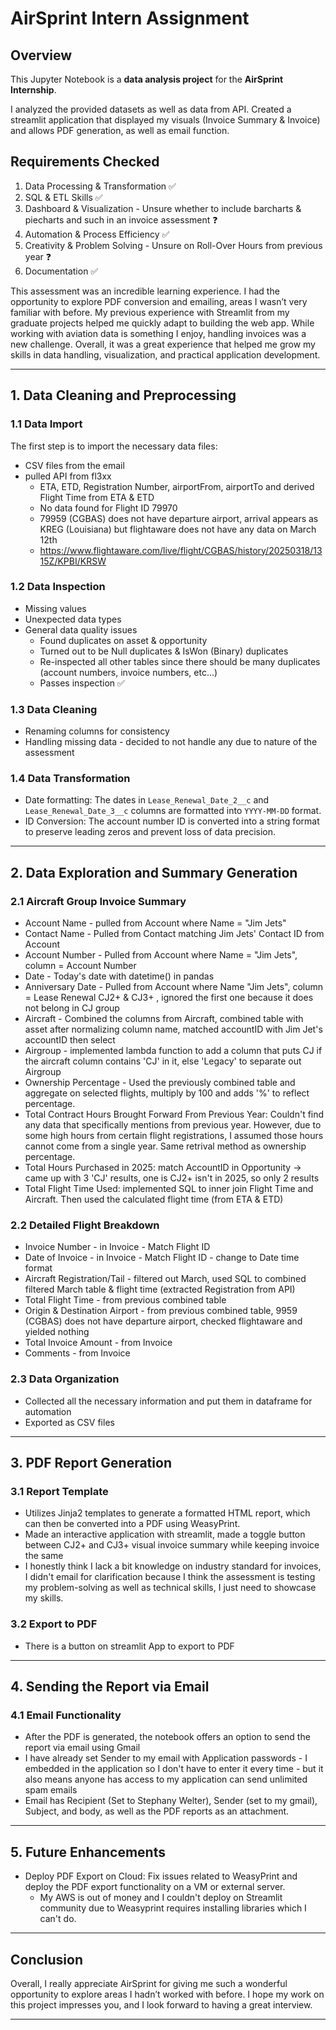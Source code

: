 # AirSprint Intern Assignment

## Overview

This Jupyter Notebook is a **data analysis project** for the **AirSprint Internship**.

I analyzed the provided datasets as well as data from API. Created a streamlit application that displayed my visuals (Invoice Summary & Invoice) and allows PDF generation, as well as email function.

## Requirements Checked
1. Data Processing & Transformation ✅ 
2. SQL & ETL Skills ✅ 
3. Dashboard & Visualization - Unsure whether to include barcharts & piecharts and such in an invoice assessment ❓
4. Automation & Process Efficiency ✅ 
5. Creativity & Problem Solving - Unsure on Roll-Over Hours from previous year ❓
6. Documentation ✅

This assessment was an incredible learning experience. I had the opportunity to explore PDF conversion and emailing, areas I wasn’t very familiar with before. My previous experience with Streamlit from my graduate projects helped me quickly adapt to building the web app. While working with aviation data is something I enjoy, handling invoices was a new challenge. Overall, it was a great experience that helped me grow my skills in data handling, visualization, and practical application development.

---

## 1. Data Cleaning and Preprocessing

### 1.1 Data Import
The first step is to import the necessary data files:
- CSV files from the email
- pulled API from fl3xx
    - ETA, ETD, Registration Number, airportFrom, airportTo and derived Flight Time from ETA & ETD  
    - No data found for Flight ID 79970
    - 79959 (CGBAS) does not have departure airport, arrival appears as KREG (Louisiana) but flightaware does not have any data on March 12th
    - https://www.flightaware.com/live/flight/CGBAS/history/20250318/1315Z/KPBI/KRSW

### 1.2 Data Inspection
- Missing values
- Unexpected data types
- General data quality issues
    - Found duplicates on asset & opportunity
    - Turned out to be Null duplicates & IsWon (Binary) duplicates
    - Re-inspected all other tables since there should be many duplicates (account numbers, invoice numbers, etc...)
    - Passes inspection ✅

### 1.3 Data Cleaning
- Renaming columns for consistency
- Handling missing data - decided to not handle any due to nature of the assessment

### 1.4 Data Transformation
- Date formatting: The dates in `Lease_Renewal_Date_2__c` and `Lease_Renewal_Date_3__c` columns are formatted into `YYYY-MM-DD` format.
- ID Conversion: The account number ID is converted into a string format to preserve leading zeros and prevent loss of data precision.

---

## 2. Data Exploration and Summary Generation

### 2.1 Aircraft Group Invoice Summary
- Account Name - pulled from Account where Name = "Jim Jets"
- Contact Name - Pulled from Contact matching Jim Jets' Contact ID from Account
- Account Number - Pulled from Account where Name = "Jim Jets", column = Account Number
- Date - Today's date with datetime() in pandas
- Anniversary Date - Pulled from Account where Name "Jim Jets", column = Lease Renewal CJ2+ & CJ3+ , ignored the first one because it does not belong in CJ group
- Aircraft - Combined the columns from Aircraft, combined table with asset after normalizing column name, matched accountID with Jim Jet's accountID then select
- Airgroup - implemented lambda function to add a column that puts CJ if the aircraft column contains 'CJ' in it, else 'Legacy' to separate out Airgroup
- Ownership Percentage - Used the previously combined table and aggregate on selected flights, multiply by 100 and adds '%' to reflect percentage.
- Total Contract Hours Brought Forward From Previous Year: Couldn't find any data that specifically mentions from previous year. However, due to some high hours from certain flight registrations, I assumed those hours cannot come from a single year. Same retrival method as ownership percentage.
- Total Hours Purchased in 2025: match AccountID in Opportunity -> came up with 3 'CJ' results, one is CJ2+ isn't in 2025, so only 2 results
- Total Flight Time Used: implemented SQL to inner join Flight Time and Aircraft. Then used the calculated flight time (from ETA & ETD)

### 2.2 Detailed Flight Breakdown
- Invoice Number - in Invoice - Match Flight ID
- Date of Invoice - in Invoice - Match Flight ID - change to Date time format
- Aircraft Registration/Tail - filtered out March, used SQL to combined filtered March table & flight time (extracted Registration from API) 
- Total Flight Time - from previous combined table
- Origin & Destination Airport - from previous combined table, 9959 (CGBAS) does not have departure airport, checked flightaware and yielded nothing
- Total Invoice Amount - from Invoice
- Comments - from Invoice

### 2.3 Data Organization
- Collected all the necessary information and put them in dataframe for automation
- Exported as CSV files
  
---

## 3. PDF Report Generation

### 3.1 Report Template
- Utilizes Jinja2 templates to generate a formatted HTML report, which can then be converted into a PDF using WeasyPrint. 
- Made an interactive application with streamlit, made a toggle button between CJ2+ and CJ3+ visual invoice summary while keeping invoice the same
- I honestly think I lack a bit knowledge on industry standard for invoices, I didn't email for clarification because I think the assessment is testing my problem-solving as well as technical skills, I just need to showcase my skills.

### 3.2 Export to PDF
- There is a button on streamlit App to export to PDF
  
---

## 4. Sending the Report via Email

### 4.1 Email Functionality
- After the PDF is generated, the notebook offers an option to send the report via email using Gmail
- I have already set Sender to my email with Application passwords - I embedded in the application so I don't have to enter it every time - but it also means anyone has access to my application can send unlimited spam emails
- Email has Recipient (Set to Stephany Welter), Sender (set to my gmail), Subject, and body, as well as the PDF reports as an attachment.

---

## 5. Future Enhancements

- Deploy PDF Export on Cloud: Fix issues related to WeasyPrint and deploy the PDF export functionality on a VM or external server.
  - My AWS is out of money and I couldn't deploy on Streamlit community due to Weasyprint requires installing libraries which I can't do.

---

## Conclusion

Overall, I really appreciate AirSprint for giving me such a wonderful opportunity to explore areas I hadn’t worked with before. I hope my work on this project impresses you, and I look forward to having a great interview.

---

